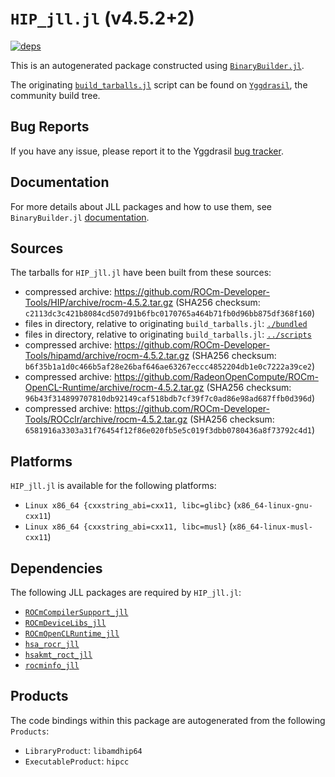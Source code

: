 # `HIP_jll.jl` (v4.5.2+2)

[![deps](https://juliahub.com/docs/HIP_jll/deps.svg)](https://juliahub.com/ui/Packages/HIP_jll/vP5rW?page=2)

This is an autogenerated package constructed using [`BinaryBuilder.jl`](https://github.com/JuliaPackaging/BinaryBuilder.jl).

The originating [`build_tarballs.jl`](https://github.com/JuliaPackaging/Yggdrasil/blob/66c561a61f18f5de4441bf6df4f182720823142d/H/HIP/HIP@4.5.2/build_tarballs.jl) script can be found on [`Yggdrasil`](https://github.com/JuliaPackaging/Yggdrasil/), the community build tree.

## Bug Reports

If you have any issue, please report it to the Yggdrasil [bug tracker](https://github.com/JuliaPackaging/Yggdrasil/issues).

## Documentation

For more details about JLL packages and how to use them, see `BinaryBuilder.jl` [documentation](https://docs.binarybuilder.org/stable/jll/).

## Sources

The tarballs for `HIP_jll.jl` have been built from these sources:

* compressed archive: https://github.com/ROCm-Developer-Tools/HIP/archive/rocm-4.5.2.tar.gz (SHA256 checksum: `c2113dc3c421b8084cd507d91b6fbc0170765a464b71fb0d96bb875df368f160`)
* files in directory, relative to originating `build_tarballs.jl`: [`./bundled`](https://github.com/JuliaPackaging/Yggdrasil/tree/66c561a61f18f5de4441bf6df4f182720823142d/H/HIP/HIP@4.5.2/bundled)
* files in directory, relative to originating `build_tarballs.jl`: [`../scripts`](https://github.com/JuliaPackaging/Yggdrasil/tree/66c561a61f18f5de4441bf6df4f182720823142d/H/HIP/HIP@4.5.2/scripts)
* compressed archive: https://github.com/ROCm-Developer-Tools/hipamd/archive/rocm-4.5.2.tar.gz (SHA256 checksum: `b6f35b1a1d0c466b5af28e26baf646ae63267eccc4852204db1e0c7222a39ce2`)
* compressed archive: https://github.com/RadeonOpenCompute/ROCm-OpenCL-Runtime/archive/rocm-4.5.2.tar.gz (SHA256 checksum: `96b43f314899707810db92149caf518bdb7cf39f7c0ad86e98ad687ffb0d396d`)
* compressed archive: https://github.com/ROCm-Developer-Tools/ROCclr/archive/rocm-4.5.2.tar.gz (SHA256 checksum: `6581916a3303a31f76454f12f86e020fb5e5c019f3dbb0780436a8f73792c4d1`)

## Platforms

`HIP_jll.jl` is available for the following platforms:

* `Linux x86_64 {cxxstring_abi=cxx11, libc=glibc}` (`x86_64-linux-gnu-cxx11`)
* `Linux x86_64 {cxxstring_abi=cxx11, libc=musl}` (`x86_64-linux-musl-cxx11`)

## Dependencies

The following JLL packages are required by `HIP_jll.jl`:

* [`ROCmCompilerSupport_jll`](https://github.com/JuliaBinaryWrappers/ROCmCompilerSupport_jll.jl)
* [`ROCmDeviceLibs_jll`](https://github.com/JuliaBinaryWrappers/ROCmDeviceLibs_jll.jl)
* [`ROCmOpenCLRuntime_jll`](https://github.com/JuliaBinaryWrappers/ROCmOpenCLRuntime_jll.jl)
* [`hsa_rocr_jll`](https://github.com/JuliaBinaryWrappers/hsa_rocr_jll.jl)
* [`hsakmt_roct_jll`](https://github.com/JuliaBinaryWrappers/hsakmt_roct_jll.jl)
* [`rocminfo_jll`](https://github.com/JuliaBinaryWrappers/rocminfo_jll.jl)

## Products

The code bindings within this package are autogenerated from the following `Products`:

* `LibraryProduct`: `libamdhip64`
* `ExecutableProduct`: `hipcc`
